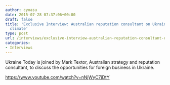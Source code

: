 ```yaml
---
author: cyoasu
date: 2015-07-28 07:37:06+00:00
draft: false
title: 'Exclusive Interview: Australian reputation consultant on Ukraine''s business
  climate'
type: post
url: /interviews/exclusive-interview-australian-reputation-consultant-on-ukraines-business-climate/
categories:
- Interviews
---
```


Ukraine Today is joined by Mark Textor, Australian strategy and reputation consultant, to discuss the opportunities for foreign business in Ukraine.

https://www.youtube.com/watch?v=nNjWyC7jDtY
